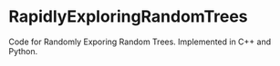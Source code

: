 # RapidlyExploringRandomTrees
Code for Randomly Exporing Random Trees. Implemented in C++ and Python.
